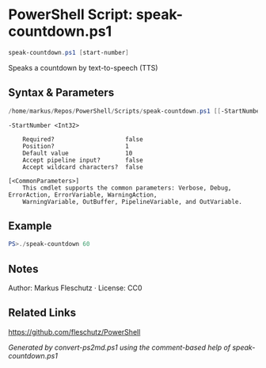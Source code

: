 # PowerShell Script: speak-countdown.ps1
```powershell
speak-countdown.ps1 [start-number]
```

Speaks a countdown by text-to-speech (TTS)

## Syntax & Parameters
```powershell
/home/markus/Repos/PowerShell/Scripts/speak-countdown.ps1 [[-StartNumber] <Int32>] [<CommonParameters>]
```

```
-StartNumber <Int32>
    
    Required?                    false
    Position?                    1
    Default value                10
    Accept pipeline input?       false
    Accept wildcard characters?  false
```

```
[<CommonParameters>]
    This cmdlet supports the common parameters: Verbose, Debug, ErrorAction, ErrorVariable, WarningAction, 
    WarningVariable, OutBuffer, PipelineVariable, and OutVariable.
```

## Example
```powershell
PS>./speak-countdown 60
```


## Notes
Author: Markus Fleschutz · License: CC0

## Related Links
https://github.com/fleschutz/PowerShell

*Generated by convert-ps2md.ps1 using the comment-based help of speak-countdown.ps1*
